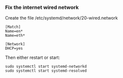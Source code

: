 
### Fix the internet wired network
Create the file /etc/systemd/network/20-wired.network

```
[Match]
Name=en*
Name=eth*

[Network]
DHCP=yes
```

Then either restart or start:
```
sudo systemctl start systemd-networkd
sudo systemctl start systemd-resolved
```
